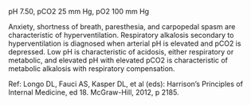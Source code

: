 pH 7.50, pCO2 25 mm Hg, pO2 100 mm Hg

Anxiety, shortness of breath, paresthesia, and carpopedal spasm are characteristic of hyperventilation. Respiratory alkalosis secondary to hyperventilation is diagnosed when arterial pH is elevated and pCO2 is depressed. Low pH is characteristic of acidosis, either respiratory or metabolic, and elevated pH with elevated pCO2 is characteristic of metabolic alkalosis with respiratory compensation.

Ref: Longo DL, Fauci AS, Kasper DL, et al (eds): Harrison’s Principles of Internal Medicine, ed 18. McGraw-Hill, 2012, p 2185.